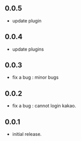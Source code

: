 ## 0.0.5
* update plugin

## 0.0.4
* update plugins

## 0.0.3
* fix a bug : minor bugs

## 0.0.2

* fix a bug : cannot login kakao.

## 0.0.1

* initial release.
